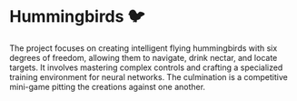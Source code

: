 # Hummingbirds 🐦
 
The project focuses on creating intelligent flying hummingbirds with six degrees of freedom, allowing them to navigate, drink nectar, and locate targets. It involves mastering complex controls and crafting a specialized training environment for neural networks. The culmination is a competitive mini-game pitting the creations against one another.
